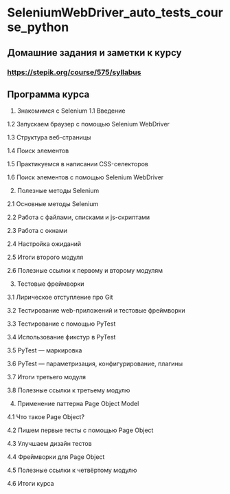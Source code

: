 # SeleniumWebDriver_auto_tests_course_python
## Домашние задания и заметки к курсу
### https://stepik.org/course/575/syllabus

## Программа курса

1. Знакомимся с Selenium
1.1 Введение
 
1.2 Запускаем браузер с помощью Selenium WebDriver
  
1.3 Структура веб-страницы
  
1.4 Поиск элементов
  
1.5 Практикуемся в написании CSS-селекторов
  
1.6 Поиск элементов с помощью Selenium WebDriver


2. Полезные методы Selenium
 
2.1 Основные методы Selenium
  
2.2 Работа с файлами, списками и js-скриптами
  
2.3 Работа с окнами
  
2.4 Настройка ожиданий
  
2.5 Итоги второго модуля
  
2.6 Полезные ссылки к первому и второму модулям


3. Тестовые фреймворки
 
3.1 Лирическое отступление про Git
  
3.2 Тестирование web-приложений и тестовые фреймворки
  
3.3 Тестирование с помощью PyTest
  
3.4 Использование фикстур в PyTest
  
3.5 PyTest — маркировка
  
3.6 PyTest — параметризация, конфигурирование, плагины
 
3.7 Итоги третьего модуля
 
3.8 Полезные ссылки к третьему модулю


4. Применение паттерна Page Object Model
 
4.1 Что такое Page Object?
 
4.2 Пишем первые тесты с помощью Page Object
  
4.3 Улучшаем дизайн тестов
 
4.4 Фреймворки для Page Object
 
4.5 Полезные ссылки к четвёртому модулю
 
4.6 Итоги курса
